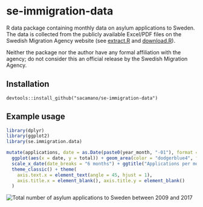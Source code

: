 # se-immigration-data
R data package containing monthly data on asylum applications to Sweden. The data is collected from the publicly available Excel/PDF files on the Swedish Migration Agency website (see [extract.R](data-raw/extract.R) and [download.R](data-raw/download.R)).

Neither the package nor the author have any formal affiliation with the agency; do not consider this an official release by the Swedish Migration Agency.

## Installation
```
devtools::install_github("sacamano/se-immigration-data")
```

## Example usage
```r
library(dplyr)
library(ggplot2)
library(se.immigration.data)

mutate(applications, date = as.Date(paste0(year_month, "-01"), format = "%Y-%m-%d")) %>%
  ggplot(aes(x = date, y = total)) + geom_area(color = "dodgerblue4", fill = "dodgerblue") +
  scale_x_date(date_breaks = "6 months") + ggtitle("Applications per month") +
  theme_classic() + theme(
    axis.text.x = element_text(angle = 45, hjust = 1),
    axis.title.x = element_blank(), axis.title.y = element_blank()
  )

```

![Total number of asylum applications to Sweden between 2009 and 2017](https://i.imgur.com/C2AzbCp.png)
